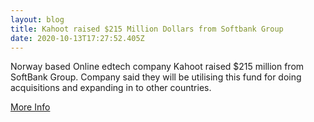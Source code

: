```yaml
---
layout: blog
title: Kahoot raised $215 Million Dollars from Softbank Group
date: 2020-10-13T17:27:52.405Z
---
```

Norway based Online edtech company Kahoot raised $215 million from SoftBank Group. Company said they will be utilising this fund for doing acquisitions and expanding in to other countries. 



[More Info](https://techcrunch.com/2020/10/13/kahoot-picks-up-215m-from-softbank-for-its-user-generated-gamified-e-learning-platform/)